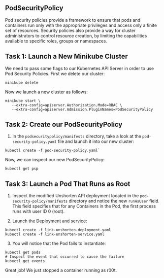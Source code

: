 ## PodSecurityPolicy
Pod security policies provide a framework to ensure that pods and containers run only with the appropriate privileges and access only a finite set of resources. Security policies also provide a way for cluster administrators to control resource creation, by limiting the capabilities available to specific roles, groups or namespaces.

## Task 1: Launch a New Minikube Cluster
We need to pass some flags to our Kubernetes API Server in order to use Pod Security Policies. First we delete our cluster:
```
minikube delete
```
Now we launch a new cluster as follows:
```
minikube start \
   --extra-config=apiserver.Authorization.Mode=RBAC \
   --extra-config=apiserver.Admission.PluginNames=PodSecurityPolicy
```

## Task 2: Create our PodSecurityPolicy
1. In the `podsecuritypolicy/manifests` directory, take a look at the `pod-security-policy.yaml` file and launch it into our new cluster:
```
kubectl create -f pod-security-policy.yaml`
```
Now, we can inspect our new PodSecurityPolicy:
```
kubectl get psp
```

## Task 3: Launch a Pod That Runs as Root
1. Inspect the modified Unshorten API deployment located in the `pod-security-policy/manifests` directory and notice the new `runAsUser` field. This field specifies that for any Containers in the Pod, the first process runs with user ID 0 (root). 

2. Launch the Deployment and service:
```
kubectl create -f link-unshorten-deployment.yaml
kubectl create -f link-unshorten-service.yaml
```

3. You will notice that the Pod fails to instantiate:
```
kubectl get pods
# Inspect the event that occurred to cause the failure
kubectl get events
```
Great job! We just stopped a container running as r00t.



